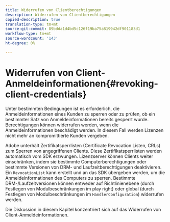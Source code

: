 ```yaml
---
title: Widerrufen von Clientberechtigungen
description: Widerrufen von Clientberechtigungen
copied-description: true
translation-type: tm+mt
source-git-commit: 89bdda1d4bd5c126f19ba75a819942df901183d1
workflow-type: tm+mt
source-wordcount: '143'
ht-degree: 0%

---
```



# Widerrufen von Client-Anmeldeinformationen{#revoking-client-credentials}

Unter bestimmten Bedingungen ist es erforderlich, die Anmeldeinformationen eines Kunden zu sperren oder zu prüfen, ob ein bestimmter Satz von Anmeldeinformationen bereits gesperrt wurde. Berechtigungen können widerrufen werden, wenn die Anmeldeinformationen beschädigt werden. In diesem Fall werden Lizenzen nicht mehr an kompromittierte Kunden vergeben.

Adobe unterhält Zertifikatsperrlisten (Certificate Revocation Listen, CRLs) zum Sperren von angegriffenen Clients. Diese Zertifikatsperrlisten werden automatisch vom SDK erzwungen. Lizenzserver können Clients weiter einschränken, indem sie bestimmte Computerberechtigungen oder bestimmte Versionen von DRM- und Laufzeitberechtigungen deaktivieren. Ein `RevocationList` kann erstellt und an das SDK übergeben werden, um die Anmeldeinformationen des Computers zu sperren. Bestimmte DRM-/Laufzeitversionen können entweder auf Richtlinienebene (durch Festlegen von Modulbeschränkungen im play right) oder global (durch Festlegen von Modulbeschränkungen im `HandlerConfiguration`) widerrufen werden.

Die Diskussion in diesem Kapitel konzentriert sich auf das Widerrufen von Client-Anmeldeinformationen.
